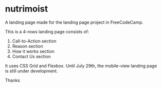 # nutrimoist

A landing page made for the landing page project in FreeCodeCamp. 

This is a 4-rows landing page consists of:
1. Call-to-Action section
2. Reason section
3. How it works section
4. Contact Us section

It uses CSS Grid and Flexbox. 
Until July 29th, the mobile-view landing page is still under development. 

Thanks


